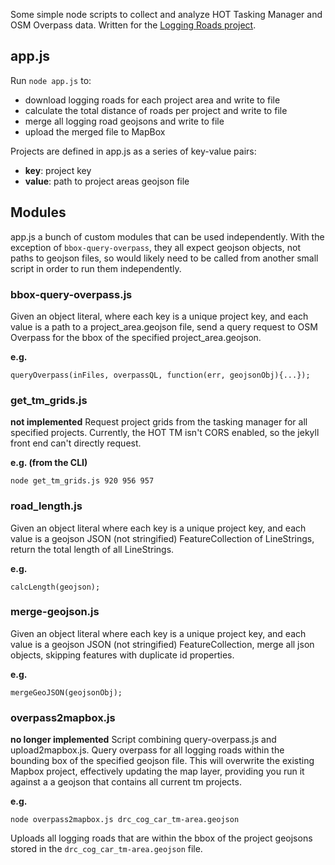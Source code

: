 Some simple node scripts to collect and analyze HOT Tasking Manager and OSM Overpass data.  Written for the [Logging Roads project](https://github.com/crowdcover/logging-roads).

## app.js
Run `node app.js` to:
* download logging roads for each project area and write to file
* calculate the total distance of roads per project and write to file
* merge all logging road geojsons and write to file
* upload the merged file to MapBox

Projects are defined in app.js as a series of key-value pairs:
* **key**: project key
* **value**: path to project areas geojson file



## Modules
app.js a bunch of custom modules that can be used independently.  With the exception of `bbox-query-overpass`, they all expect geojson objects, not paths to geojson files, so would likely need to be called from another small script in order to run them independently.


### bbox-query-overpass.js
Given an object literal, where each key is a unique project key, and each value is a path to a project_area.geojson file, send a query request to OSM Overpass for the bbox of the specified project_area.geojson.

**e.g.**
```
queryOverpass(inFiles, overpassQL, function(err, geojsonObj){...});
```


### get_tm_grids.js
**not implemented**
Request project grids from the tasking manager for all specified projects.  Currently, the HOT TM isn't CORS enabled, so the jekyll front end can't directly request.

**e.g. (from the CLI)**
```
node get_tm_grids.js 920 956 957
```


### road_length.js
Given an object literal where each key is a unique project key, and each value is a geojson JSON (not stringified) FeatureCollection of LineStrings, return the total length of all LineStrings.

**e.g.**
```
calcLength(geojson);
```


### merge-geojson.js
Given an object literal where each key is a unique project key, and each value is a geojson JSON (not stringified) FeatureCollection, merge all json objects, skipping features with duplicate id properties.

**e.g.**
```
mergeGeoJSON(geojsonObj);
```


### overpass2mapbox.js
**no longer implemented**
Script combining query-overpass.js and upload2mapbox.js.  Query overpass for all logging roads within the bounding box of the specified geojson file.  This will overwrite the existing Mapbox project, effectively updating the map layer, providing you run it against a a geojson that contains all current tm projects.

**e.g.**
```
node overpass2mapbox.js drc_cog_car_tm-area.geojson
```
Uploads all logging roads that are within the bbox of the project geojsons stored in the `drc_cog_car_tm-area.geojson` file.
